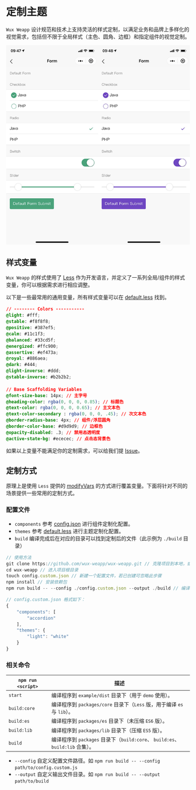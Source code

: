 # 定制主题

`Wux Weapp` 设计规范和技术上支持灵活的样式定制，以满足业务和品牌上多样化的视觉需求，包括但不限于全局样式（主色、圆角、边框）和指定组件的视觉定制。

![一些配置好的主题](_images/themes.png)

## 样式变量

`Wux Weapp` 的样式使用了 [Less](http://lesscss.org/) 作为开发语言，并定义了一系列全局/组件的样式变量，你可以根据需求进行相应调整。

以下是一些最常用的通用变量，所有样式变量可以在 [default.less](https://github.com/wux-weapp/wux-weapp/tree/master/src/styles/themes/default.less) 找到。

```css
// -------- Colors -----------
@light: #fff;
@stable: #f8f8f8;
@positive: #387ef5;
@calm: #11c1f3;
@balanced: #33cd5f;
@energized: #ffc900;
@assertive: #ef473a;
@royal: #886aea;
@dark: #444;
@light-inverse: #ddd;
@stable-inverse: #b2b2b2;

// Base Scaffolding Variables
@font-size-base: 14px; // 主字号
@heading-color: rgba(0, 0, 0, 0.85); // 标题色
@text-color: rgba(0, 0, 0, 0.65); // 主文本色
@text-color-secondary : rgba(0, 0, 0, .45); // 次文本色
@border-radius-base: 4px; // 组件/浮层圆角
@border-color-base: #d9d9d9; // 边框色
@opacity-disabled: .3; // 禁用态透明度
@active-state-bg: #ececec; // 点击态背景色
```

如果以上变量不能满足你的定制需求，可以给我们提 [Issue](https://github.com/wux-weapp/wux-weapp/issues)。

## 定制方式

原理上是使用 `Less` 提供的 [modifyVars](http://lesscss.org/usage/#using-less-in-the-browser-modify-variables) 的方式进行覆盖变量。下面将针对不同的场景提供一些常用的定制方式。

### 配置文件

- `components` 参考 [config.json](https://github.com/wux-weapp/wux-weapp/tree/master/scripts/config.json) 进行组件定制化配置。
- `themes` 参考 [default.less](https://github.com/wux-weapp/wux-weapp/tree/master/src/styles/themes/default.less) 进行主题定制化配置。
- `build` 编译完成后在对应的目录可以找到定制后的文件（此示例为 `./build` 目录）

```js
// 使用方法
git clone https://github.com/wux-weapp/wux-weapp.git // 克隆项目到本地，或手动下载也可
cd wux-weapp // 进入项目根目录
touch config.custom.json // 新建一个配置文件，若已创建可忽略此步骤
npm install // 安装依赖包
npm run build -- --config ./config.custom.json --output ./build // 编译文件
```

```js
// config.custom.json 格式如下：
{
    "components": [
        "accordion"
    ],
    "themes": {
		"light": "white"
	}
}
```

### 相关命令

|`npm run <script>`|描述|
|------------------|-----------|
|`start`|编译程序到 `example/dist` 目录下（用于 `demo` 使用）。|
|`build:core`|编译程序到 `packages/core` 目录下（`Less` 版，用于编译 `es` 与 `lib`）。|
|`build:es`|编译程序到 `packages/es` 目录下（未压缩 `ES6` 版）。|
|`build:lib`|编译程序到 `packages/lib` 目录下（压缩 `ES5` 版）。|
|`build`|编译程序到 `packages` 目录下（`build:core`、 `build:es`、`build:lib` 合集）。|

- `--config` 自定义配置文件路径。如 `npm run build -- --config path/to/config.custom.js`
- `--output` 自定义输出文件目录。如 `npm run build -- --output path/to/build`
